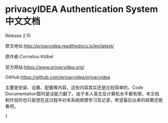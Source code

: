 # privacyIDEA Authentication System中文文档

Release 2.15

原文地址:<http://privacyidea.readthedocs.io/en/latest/>

原作者:Cornelius Kölbel

官方网站:<https://www.privacyidea.org/>

GitHub:<https://github.com/privacyidea/privacyidea>

主要是安装、设置、配置等内容，这些内容其实还是比较简单的，Code Documentation暂时是没能力翻了。由于本人英文及计算机水平都有限，本文档制作目的也只是想在这过程中对本系统顺便学习及记录，希望最后出来的结果还能看吧。

1